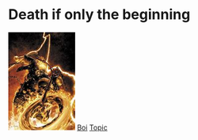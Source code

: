 # Death if only the beginning
![Bad Day](th.jpg)
[Boi](GonzoBFMC.github.io/bio.html)
[Topic](GonzoBFMC.github.io/topic.html)
